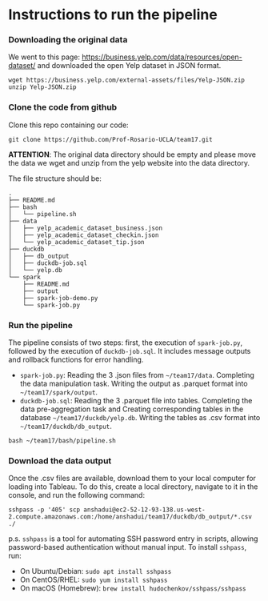 # Instructions to run the pipeline

### Downloading the original data

We went to this page: https://business.yelp.com/data/resources/open-dataset/ and downloaded the open Yelp dataset in JSON format.

```
wget https://business.yelp.com/external-assets/files/Yelp-JSON.zip
unzip Yelp-JSON.zip
```

### Clone the code from github

Clone this repo containing our code:

```
git clone https://github.com/Prof-Rosario-UCLA/team17.git
```

**ATTENTION**: The original data directory should be empty and please move the data we wget and unzip from the yelp website into the data directory.

The file structure should be:

```
.
├── README.md
├── bash
│   └── pipeline.sh
├── data
│   ├── yelp_academic_dataset_business.json
│   ├── yelp_academic_dataset_checkin.json
│   └── yelp_academic_dataset_tip.json
├── duckdb
│   ├── db_output
│   ├── duckdb-job.sql
│   └── yelp.db
└── spark
    ├── README.md
    ├── output
    ├── spark-job-demo.py
    └── spark-job.py
```

### Run the pipeline

The pipeline consists of two steps: first, the execution of `spark-job.py`, followed by the execution of `duckdb-job.sql`. It includes message outputs and rollback functions for error handling.

- `spark-job.py`: Reading the 3 .json files from `~/team17/data`. Completing the data manipulation task. Writing the output as .parquet format into `~/team17/spark/output`.
- `duckdb-job.sql`: Reading the 3 .parquet file into tables. Completing the data pre-aggregation task and Creating corresponding tables in the database `~/team17/duckdb/yelp.db`. Writing the tables as .csv format into `~/team17/duckdb/db_output`.

```
bash ~/team17/bash/pipeline.sh
```

### Download the data output

Once the .csv files are available, download them to your local computer for loading into Tableau. To do this, create a local directory, navigate to it in the console, and run the following command:

```
sshpass -p '405' scp anshadui@ec2-52-12-93-138.us-west-2.compute.amazonaws.com:/home/anshadui/team17/duckdb/db_output/*.csv ./
```

p.s. `sshpass` is a tool for automating SSH password entry in scripts, allowing password-based authentication without manual input. To install `sshpass`, run:

- On Ubuntu/Debian: `sudo apt install sshpass`
- On CentOS/RHEL: `sudo yum install sshpass`
- On macOS (Homebrew): `brew install hudochenkov/sshpass/sshpass`

